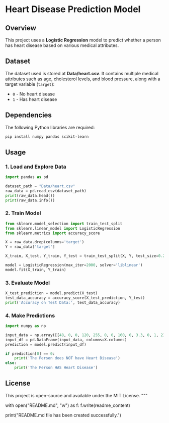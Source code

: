 # Heart Disease Prediction Model

## Overview
This project uses a **Logistic Regression** model to predict whether a person has heart disease based on various medical attributes.

## Dataset
The dataset used is stored at **Data/heart.csv**. It contains multiple medical attributes such as age, cholesterol levels, and blood pressure, along with a target variable (`target`):
- `0` - No heart disease
- `1` - Has heart disease

## Dependencies
The following Python libraries are required:
```bash
pip install numpy pandas scikit-learn
```

## Usage
### 1. Load and Explore Data
```python
import pandas as pd

dataset_path = "Data/heart.csv"
raw_data = pd.read_csv(dataset_path)
print(raw_data.head())
print(raw_data.info())
```
### 2. Train Model
```python
from sklearn.model_selection import train_test_split
from sklearn.linear_model import LogisticRegression
from sklearn.metrics import accuracy_score

X = raw_data.drop(columns='target')
Y = raw_data['target']

X_train, X_test, Y_train, Y_test = train_test_split(X, Y, test_size=0.2, stratify=Y, random_state=2)

model = LogisticRegression(max_iter=2000, solver='liblinear')
model.fit(X_train, Y_train)
```

### 3. Evaluate Model
```python
X_test_prediction = model.predict(X_test)
test_data_accuracy = accuracy_score(X_test_prediction, Y_test)
print('Accuracy on Test Data:', test_data_accuracy)
```

### 4. Make Predictions
```python
import numpy as np

input_data = np.array([[48, 0, 0, 120, 255, 0, 0, 160, 0, 3.3, 0, 1, 2]])
input_df = pd.DataFrame(input_data, columns=X.columns)
prediction = model.predict(input_df)

if prediction[0] == 0:
    print('The Person does NOT have Heart Disease')
else:
    print('The Person HAS Heart Disease')
```

## License
This project is open-source and available under the MIT License.
"""

with open("README.md", "w") as f:
    f.write(readme_content)

print("README.md file has been created successfully.")

